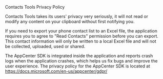 Contacts Tools Privacy Policy

Contacts Tools takes its users' privacy very seriously, it will not read or modify any content on your clipboard without first notifying you.

If you need to export your phone contact list to an Excel file, the application requires you to agree to "Read Contacts" permission before you can export. This contact information will only be written to a local Excel file and will not be collected, uploaded, used or shared.

The AppCenter SDK is integrated inside the application and reports crash logs when the application crashes, which helps us fix bugs and improve the user experience. The privacy policy for the AppCenter SDK is located at https://docs.microsoft.com/en-us/appcenter/gdpr/